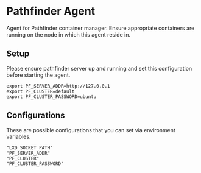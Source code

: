 # Pathfinder Agent

Agent for Pathfinder container manager. Ensure appropriate containers are running on the node in which this agent reside in.

## Setup

Please ensure pathfinder server up and running and set this configuration before starting the agent.

```
export PF_SERVER_ADDR=http://127.0.0.1
export PF_CLUSTER=default
export PF_CLUSTER_PASSWORD=ubuntu
```

## Configurations

These are possible configurations that you can set via environment variables.

```
"LXD_SOCKET_PATH"
"PF_SERVER_ADDR"
"PF_CLUSTER"
"PF_CLUSTER_PASSWORD"
```
